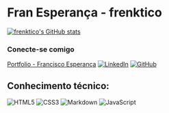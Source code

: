 # Fran Esperança -  frenktico
[![frenktico's GitHub stats](https://github-readme-stats.vercel.app/api?username=frenktico)](https://github.com/frenktico/github-readme-stats)

### Conecte-se comigo

[Portfolio - Francisco Esperança](https://franciscofranco.com.br/)
[![LinkedIn](https://img.shields.io/badge/LinkedIn-000?style=for-the-badge&logo=linkedin&logoColor=0E76A8)](https://www.linkedin.com/in/cfrancofrancisco/) [![GitHub](https://img.shields.io/badge/GitHbt-000?style=for-the-badge&logo=github&logoColor=white)](+https://github.com/frenktico)

## Conhecimento técnico:

![HTML5](https://img.shields.io/badge/HTML5-000?style=for-the-badge&logo=html5)
![CSS3](https://img.shields.io/badge/CSS3-000?style=for-the-badge&logo=css3&logoColor=264CE4)
![Markdown](https://img.shields.io/badge/Markdown-000?style=for-the-badge&logo=markdown)
![JavaScript](https://img.shields.io/badge/JavaScript-000?style=for-the-badge&logo=javascript)
